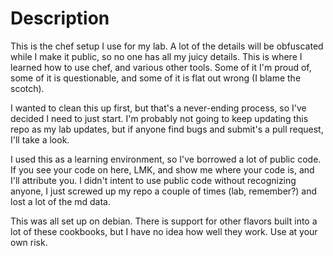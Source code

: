 Description
===========
This is the chef setup I use for my lab. A lot of the details will be obfuscated while I make it public, so no one has all my juicy details. This is where I learned how to use chef, and various other tools. Some of it I'm proud of, some of it is questionable, and some of it is flat out wrong (I blame the scotch). 

I wanted to clean this up first, but that's a never-ending process, so I've decided I need to just start. I'm probably not going to keep updating this repo as my lab updates, but if anyone find bugs and submit's a pull request, I'll take a look.

I used this as a learning environment, so I've borrowed a lot of public code. If you see your code on here, LMK, and show me where your code is, and I'll attribute you. I didn't intent to use public code without recognizing anyone, I just screwed up my repo a couple of times (lab, remember?) and lost a lot of the md data.

This was all set up on debian. There is support for other flavors built into a lot of these cookbooks, but I have no idea how well they work. Use at your own risk.
